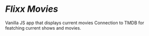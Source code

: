 # *Flixx Movies*
Vanilla JS app that displays current movies
Connection to TMDB for featching current shows and movies.
